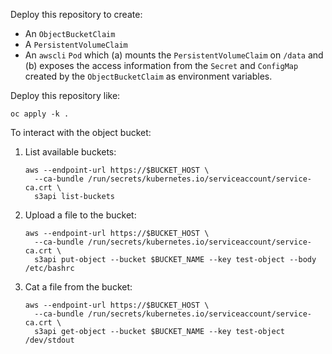 Deploy this repository to create:

- An `ObjectBucketClaim`
- A `PersistentVolumeClaim`
- An `awscli` `Pod` which (a) mounts the `PersistentVolumeClaim` on `/data` and
  (b) exposes the access information from the `Secret` and `ConfigMap`
  created by the `ObjectBucketClaim` as environment variables.

Deploy this repository like:

```
oc apply -k .
```

To interact with the object bucket:

1. List available buckets:

    ```
    aws --endpoint-url https://$BUCKET_HOST \
      --ca-bundle /run/secrets/kubernetes.io/serviceaccount/service-ca.crt \
      s3api list-buckets
    ```

2. Upload a file to the bucket:

    ```
    aws --endpoint-url https://$BUCKET_HOST \
      --ca-bundle /run/secrets/kubernetes.io/serviceaccount/service-ca.crt \
      s3api put-object --bucket $BUCKET_NAME --key test-object --body /etc/bashrc
    ```

3. Cat a file from the bucket:

    ```
    aws --endpoint-url https://$BUCKET_HOST \
      --ca-bundle /run/secrets/kubernetes.io/serviceaccount/service-ca.crt \
      s3api get-object --bucket $BUCKET_NAME --key test-object /dev/stdout
    ```
